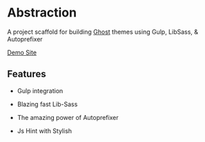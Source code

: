 # Abstraction

A project scaffold for building [Ghost](http://github.com/tryghost/ghost/) themes using Gulp, LibSass, & Autoprefixer

[Demo Site](http://abstraction.ghost.io)

## Features

- Gulp integration

- Blazing fast Lib-Sass

- The amazing power of Autoprefixer

- Js Hint with Stylish
